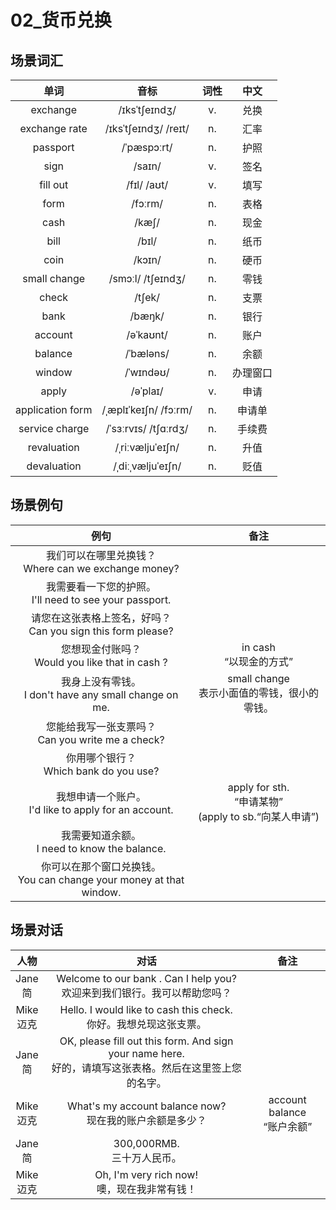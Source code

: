 # 02_货币兑换

## 场景词汇

|       单词       |         音标          | 词性 |   中文   |
| :--------------: | :-------------------: | :--: | :------: |
|     exchange     |     /ɪksˈtʃeɪndʒ/     |  v.  |   兑换   |
|  exchange rate   | /ɪksˈtʃeɪndʒ/ /reɪt/  |  n.  |   汇率   |
|     passport     |      /ˈpæspɔːrt/      |  n.  |   护照   |
|       sign       |        /saɪn/         |  v.  |   签名   |
|     fill out     |      /fɪl/ /aʊt/      |  v.  |   填写   |
|       form       |        /fɔːrm/        |  n.  |   表格   |
|       cash       |         /kæʃ/         |  n.  |   现金   |
|       bill       |         /bɪl/         |  n.  |   纸币   |
|       coin       |        /kɔɪn/         |  n.  |   硬币   |
|   small change   |   /smɔːl/ /tʃeɪndʒ/   |  n.  |   零钱   |
|      check       |        /tʃek/         |  n.  |   支票   |
|       bank       |        /bæŋk/         |  n.  |   银行   |
|     account      |       /əˈkaʊnt/       |  n.  |   账户   |
|     balance      |       /ˈbæləns/       |  n.  |   余额   |
|      window      |       /ˈwɪndəʊ/       |  n.  | 办理窗口 |
|      apply       |       /əˈplaɪ/        |  v.  |   申请   |
| application form | /ˌæplɪˈkeɪʃn/ /fɔːrm/ |  n.  |  申请单  |
|  service charge  | /ˈsɜːrvɪs/ /tʃɑːrdʒ/  |  n.  |  手续费  |
|   revaluation    |   /ˌriːvæljuˈeɪʃn/    |  n.  |   升值   |
|   devaluation    |   /ˌdiːˌvæljuˈeɪʃn/   |  n.  |   贬值   |

## 场景例句

|                             例句                             |                             备注                             |
| :----------------------------------------------------------: | :----------------------------------------------------------: |
|   我们可以在哪里兑换钱？<br />Where can we exchange money?   |                                                              |
| 我需要看一下您的护照。<br />I'll need to see your passport.  |                                                              |
| 请您在这张表格上签名，好吗？<br />Can you sign this form please? |                                                              |
|     您想现金付账吗？<br />Would you like that in cash ?      |                 in cash<br />“以现金的方式”                  |
|  我身上没有零钱。<br />I don't have any small change on me.  |       small change<br />表示小面值的零钱，很小的零钱。       |
|    您能给我写一张支票吗？<br />Can you write me a check?     |                                                              |
|          你用哪个银行？<br />Which bank do you use?          |                                                              |
|  我想申请一个账户。<br />I'd like to apply for an account.   | apply for sth.<br />“申请某物”<br />(apply to sb.“向某人申请”) |
|      我需要知道余额。<br />I need to know the balance.       |                                                              |
| 你可以在那个窗口兑换钱。<br />You can change your money at that window. |                                                              |

## 场景对话

|      人物      |                             对话                             |              备注               |
| :------------: | :----------------------------------------------------------: | :-----------------------------: |
|  Jane<br />简  | Welcome to our bank . Can I help you?<br />欢迎来到我们银行。我可以帮助您吗？ |                                 |
| Mike<br />迈克 | Hello. I would like to cash this check.<br />你好。我想兑现这张支票。 |                                 |
|  Jane<br />简  | OK, please fill out this form. And sign your name here.<br />好的，请填写这张表格。然后在这里签上您的名字。 |                                 |
| Mike<br />迈克 | What's my account balance now?<br />现在我的账户余额是多少？ | account balance<br />“账户余额” |
|  Jane<br />简  |               300,000RMB.<br />三十万人民币。                |                                 |
| Mike<br />迈克 |       Oh, I'm very rich now!<br />噢，现在我非常有钱！       |                                 |